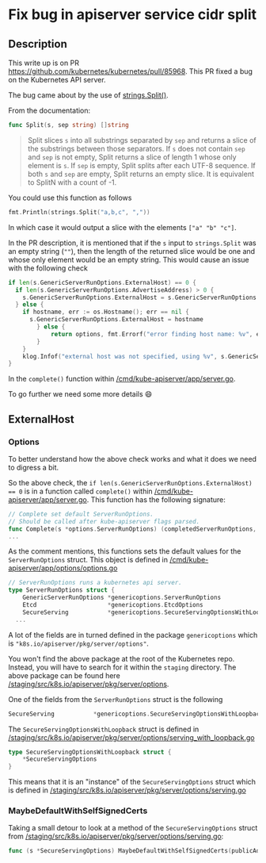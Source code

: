 # Fix bug in apiserver service cidr split

## Description

This write up is on PR https://github.com/kubernetes/kubernetes/pull/85968.
This PR fixed a bug on the Kubernetes API server.

The bug came about by the use of
[strings.Split()](https://godoc.org/strings#Split).

From the documentation:
```go
func Split(s, sep string) []string
```
> Split slices `s` into all substrings separated by `sep` and returns a slice of the substrings between those separators.
> If `s` does not contain `sep` and `sep` is not empty, Split returns a slice of length 1 whose only element is `s`.
> If `sep` is empty, Split splits after each UTF-8 sequence. If both `s` and `sep` are empty, Split returns an empty slice.
> It is equivalent to SplitN with a count of -1.

You could use this function as follows

```go
fmt.Println(strings.Split("a,b,c", ","))
```

In which case it would output a slice with the elements `["a" "b" "c"]`.

In the PR description, it is mentioned that if the `s` input to `strings.Split`
was an empty string (`""`), then the length of the returned slice would be one
and whose only element would be an empty string.
This would cause an issue with the following check

```go
if len(s.GenericServerRunOptions.ExternalHost) == 0 {
  if len(s.GenericServerRunOptions.AdvertiseAddress) > 0 {
    s.GenericServerRunOptions.ExternalHost = s.GenericServerRunOptions.AdvertiseAddress.String()
  } else {
    if hostname, err := os.Hostname(); err == nil {
      s.GenericServerRunOptions.ExternalHost = hostname
		} else {
			return options, fmt.Errorf("error finding host name: %v", err)
		}
	}
	klog.Infof("external host was not specified, using %v", s.GenericServerRunOptions.ExternalHost)
}
```
In the `complete()` function within
[/cmd/kube-apiserver/app/server.go][/cmd/kube-apiserver/app/server.go].

To go further we need some more details :smile:

## ExternalHost

### Options
To better understand how the above check works and what it does we need to
digress a bit.

So the above check, the `if len(s.GenericServerRunOptions.ExternalHost) == 0`
is in a function called `complete()` within
[/cmd/kube-apiserver/app/server.go][/cmd/kube-apiserver/app/server.go].
This function has the following signature:

```go
// Complete set default ServerRunOptions.
// Should be called after kube-apiserver flags parsed.
func Complete(s *options.ServerRunOptions) (completedServerRunOptions, error) {
...
```

As the comment mentions, this functions sets the default values for the
`ServerRunOptions` struct.
This object is defined in
[/cmd/kube-apiserver/app/options/options.go][/cmd/kube-apiserver/app/options/options.go]

```go
// ServerRunOptions runs a kubernetes api server.
type ServerRunOptions struct {
	GenericServerRunOptions *genericoptions.ServerRunOptions
	Etcd                    *genericoptions.EtcdOptions
	SecureServing           *genericoptions.SecureServingOptionsWithLoopback
  ...
```

A lot of the fields are in turned defined in the package `genericoptions` which
is `"k8s.io/apiserver/pkg/server/options"`.

You won't find the above package at the root of the Kubernetes repo.
Instead, you will have to search for it within the `staging` directory.
The above package can be found here
[/staging/src/k8s.io/apiserver/pkg/server/options][/staging/src/k8s.io/apiserver/pkg/server/options].

One of the fields from the `ServerRunOptions` struct is the following

```go
SecureServing           *genericoptions.SecureServingOptionsWithLoopback
```

The `SecureServingOptionsWithLoopback` struct is defined in
[/staging/src/k8s.io/apiserver/pkg/server/options/serving_with_loopback.go][/staging/src/k8s.io/apiserver/pkg/server/options/serving_with_loopback.go]

```go
type SecureServingOptionsWithLoopback struct {
	*SecureServingOptions
}
```

This means that it is an "instance" of the `SecureServingOptions` struct which
is defined in
[/staging/src/k8s.io/apiserver/pkg/server/options/serving.go][/staging/src/k8s.io/apiserver/pkg/server/options/serving.go]

### MaybeDefaultWithSelfSignedCerts

Taking a small detour to look at a method of the `SecureServingOptions` struct
from
[/staging/src/k8s.io/apiserver/pkg/server/options/serving.go][/staging/src/k8s.io/apiserver/pkg/server/options/serving.go]:

```go
func (s *SecureServingOptions) MaybeDefaultWithSelfSignedCerts(publicAddress string, alternateDNS []string, alternateIPs []net.IP) error {
```


[/cmd/kube-apiserver/app/server.go]: https://github.com/kubernetes/kubernetes/blob/master/cmd/kube-apiserver/app/server.go
[/cmd/kube-apiserver/app/options/options.go]: https://github.com/kubernetes/kubernetes/blob/master/cmd/kube-apiserver/app/options/options.go
[/staging/src/k8s.io/apiserver/pkg/server/options]: https://github.com/kubernetes/kubernetes/tree/master/staging/src/k8s.io/apiserver/pkg/server/options
[/staging/src/k8s.io/apiserver/pkg/server/options/serving_with_loopback.go]: https://github.com/kubernetes/kubernetes/blob/master/staging/src/k8s.io/apiserver/pkg/server/options/serving_with_loopback.go
[/staging/src/k8s.io/apiserver/pkg/server/options/serving.go]: https://github.com/kubernetes/kubernetes/blob/master/staging/src/k8s.io/apiserver/pkg/server/options/serving.go
